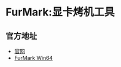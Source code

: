# FurMark:显卡烤机工具
## 官方地址
- [官网](https://geeks3d.com/furmark/)
- [FurMark Win64](https://geeks3d.com/downloads/2024p/furmark2/FurMark_2.5.0.0_win64.zip)